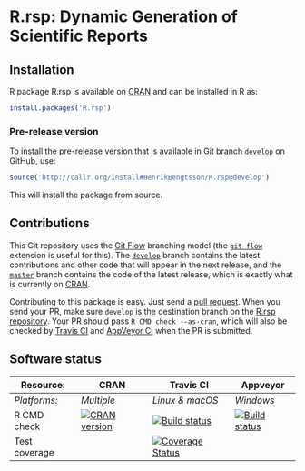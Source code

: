 # R.rsp: Dynamic Generation of Scientific Reports


## Installation
R package R.rsp is available on [CRAN](https://cran.r-project.org/package=R.rsp) and can be installed in R as:
```r
install.packages('R.rsp')
```

### Pre-release version

To install the pre-release version that is available in Git branch `develop` on GitHub, use:
```r
source('http://callr.org/install#HenrikBengtsson/R.rsp@develop')
```
This will install the package from source.  



## Contributions

This Git repository uses the [Git Flow](http://nvie.com/posts/a-successful-git-branching-model/) branching model (the [`git flow`](https://github.com/petervanderdoes/gitflow-avh) extension is useful for this).  The [`develop`](https://github.com/HenrikBengtsson/R.rsp/tree/develop) branch contains the latest contributions and other code that will appear in the next release, and the [`master`](https://github.com/HenrikBengtsson/R.rsp) branch contains the code of the latest release, which is exactly what is currently on [CRAN](https://cran.r-project.org/package=R.rsp).

Contributing to this package is easy.  Just send a [pull request](https://help.github.com/articles/using-pull-requests/).  When you send your PR, make sure `develop` is the destination branch on the [R.rsp repository](https://github.com/HenrikBengtsson/R.rsp).  Your PR should pass `R CMD check --as-cran`, which will also be checked by <a href="https://travis-ci.org/HenrikBengtsson/R.rsp">Travis CI</a> and <a href="https://ci.appveyor.com/project/HenrikBengtsson/r-rsp">AppVeyor CI</a> when the PR is submitted.


## Software status

| Resource:     | CRAN        | Travis CI       | Appveyor         |
| ------------- | ------------------- | --------------- | ---------------- |
| _Platforms:_  | _Multiple_          | _Linux & macOS_ | _Windows_        |
| R CMD check   | <a href="https://cran.r-project.org/web/checks/check_results_R.rsp.html"><img border="0" src="http://www.r-pkg.org/badges/version/R.rsp" alt="CRAN version"></a> | <a href="https://travis-ci.org/HenrikBengtsson/R.rsp"><img src="https://travis-ci.org/HenrikBengtsson/R.rsp.svg" alt="Build status"></a>   | <a href="https://ci.appveyor.com/project/HenrikBengtsson/r-rsp"><img src="https://ci.appveyor.com/api/projects/status/github/HenrikBengtsson/R.rsp?svg=true" alt="Build status"></a> |
| Test coverage |                     | <a href="https://codecov.io/gh/HenrikBengtsson/R.rsp"><img src="https://codecov.io/gh/HenrikBengtsson/R.rsp/branch/develop/graph/badge.svg" alt="Coverage Status"/></a>     |                  |
